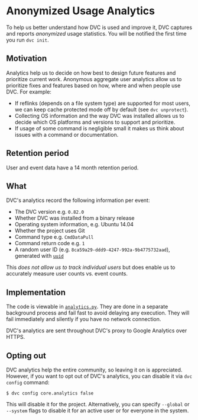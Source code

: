 # Anonymized Usage Analytics

To help us better understand how DVC is used and improve it, DVC captures and
reports _anonymized_ usage statistics. You will be notified the first time you
run `dvc init`.

## Motivation

Analytics help us to decide on how best to design future features and prioritize
current work. Anonymous aggregate user analytics allow us to prioritize fixes
and features based on how, where and when people use DVC. For example:

- If reflinks (depends on a file system type) are supported for most users, we
  can keep cache protected mode off by default (see `dvc unprotect`).
- Collecting OS information and the way DVC was installed allows us to decide
  which OS platforms and versions to support and prioritize.
- If usage of some command is negligible small it makes us think about issues
  with a command or documentation.

## Retention period

User and event data have a 14 month retention period.

## What

DVC's analytics record the following information per event:

- The DVC version e.g. `0.82.0`
- Whether DVC was installed from a binary release
- Operating system information, e.g. Ubuntu 14.04
- Whether the project uses Git
- Command type e.g. `CmdDataPull`
- Command return code e.g. `1`
- A random user ID (e.g. `8ca59a29-ddd9-4247-992a-9b4775732aad`), generated with
  [`uuid`](https://docs.python.org/3/library/uuid.html)

This _does not allow us to track individual users_ but does enable us to
accurately measure user counts vs. event counts.

## Implementation

The code is viewable in
[`analytics.py`](https://github.com/iterative/dvc/blob/master/dvc/analytics.py).
They are done in a separate background process and fail fast to avoid delaying
any execution. They will fail immediately and silently if you have no network
connection.

DVC's analytics are sent throughout DVC's proxy to Google Analytics over HTTPS.

## Opting out

DVC analytics help the entire community, so leaving it on is appreciated.
However, if you want to opt out of DVC's analytics, you can disable it via
`dvc config` command:

```dvc
$ dvc config core.analytics false
```

This will disable it for the <abbr>project</abbr>. Alternatively, you can
specify `--global` or `--system` flags to disable it for an active user or for
everyone in the system.

